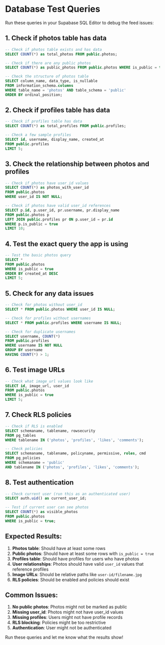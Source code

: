 # Database Test Queries

Run these queries in your Supabase SQL Editor to debug the feed issues:

## 1. Check if photos table has data

```sql
-- Check if photos table exists and has data
SELECT COUNT(*) as total_photos FROM public.photos;

-- Check if there are any public photos
SELECT COUNT(*) as public_photos FROM public.photos WHERE is_public = true;

-- Check the structure of photos table
SELECT column_name, data_type, is_nullable 
FROM information_schema.columns 
WHERE table_name = 'photos' AND table_schema = 'public'
ORDER BY ordinal_position;
```

## 2. Check if profiles table has data

```sql
-- Check if profiles table has data
SELECT COUNT(*) as total_profiles FROM public.profiles;

-- Check a few sample profiles
SELECT id, username, display_name, created_at 
FROM public.profiles 
LIMIT 5;
```

## 3. Check the relationship between photos and profiles

```sql
-- Check if photos have user_id values
SELECT COUNT(*) as photos_with_user_id 
FROM public.photos 
WHERE user_id IS NOT NULL;

-- Check if photos have valid user_id references
SELECT p.id, p.user_id, pr.username, pr.display_name
FROM public.photos p
LEFT JOIN public.profiles pr ON p.user_id = pr.id
WHERE p.is_public = true
LIMIT 10;
```

## 4. Test the exact query the app is using

```sql
-- Test the basic photos query
SELECT * 
FROM public.photos 
WHERE is_public = true 
ORDER BY created_at DESC 
LIMIT 5;
```

## 5. Check for any data issues

```sql
-- Check for photos without user_id
SELECT * FROM public.photos WHERE user_id IS NULL;

-- Check for profiles without usernames
SELECT * FROM public.profiles WHERE username IS NULL;

-- Check for duplicate usernames
SELECT username, COUNT(*) 
FROM public.profiles 
WHERE username IS NOT NULL 
GROUP BY username 
HAVING COUNT(*) > 1;
```

## 6. Test image URLs

```sql
-- Check what image_url values look like
SELECT id, image_url, user_id 
FROM public.photos 
WHERE is_public = true 
LIMIT 5;
```

## 7. Check RLS policies

```sql
-- Check if RLS is enabled
SELECT schemaname, tablename, rowsecurity 
FROM pg_tables 
WHERE tablename IN ('photos', 'profiles', 'likes', 'comments');

-- Check policies
SELECT schemaname, tablename, policyname, permissive, roles, cmd 
FROM pg_policies 
WHERE schemaname = 'public' 
AND tablename IN ('photos', 'profiles', 'likes', 'comments');
```

## 8. Test authentication

```sql
-- Check current user (run this as an authenticated user)
SELECT auth.uid() as current_user_id;

-- Test if current user can see photos
SELECT COUNT(*) as visible_photos 
FROM public.photos 
WHERE is_public = true;
```

## Expected Results:

1. **Photos table**: Should have at least some rows
2. **Public photos**: Should have at least some rows with `is_public = true`
3. **Profiles table**: Should have profiles for users who have photos
4. **User relationships**: Photos should have valid `user_id` values that reference profiles
5. **Image URLs**: Should be relative paths like `user-id/filename.jpg`
6. **RLS policies**: Should be enabled and policies should exist

## Common Issues:

1. **No public photos**: Photos might not be marked as public
2. **Missing user_id**: Photos might not have user_id values
3. **Missing profiles**: Users might not have profile records
4. **RLS blocking**: Policies might be too restrictive
5. **Authentication**: User might not be authenticated

Run these queries and let me know what the results show!
